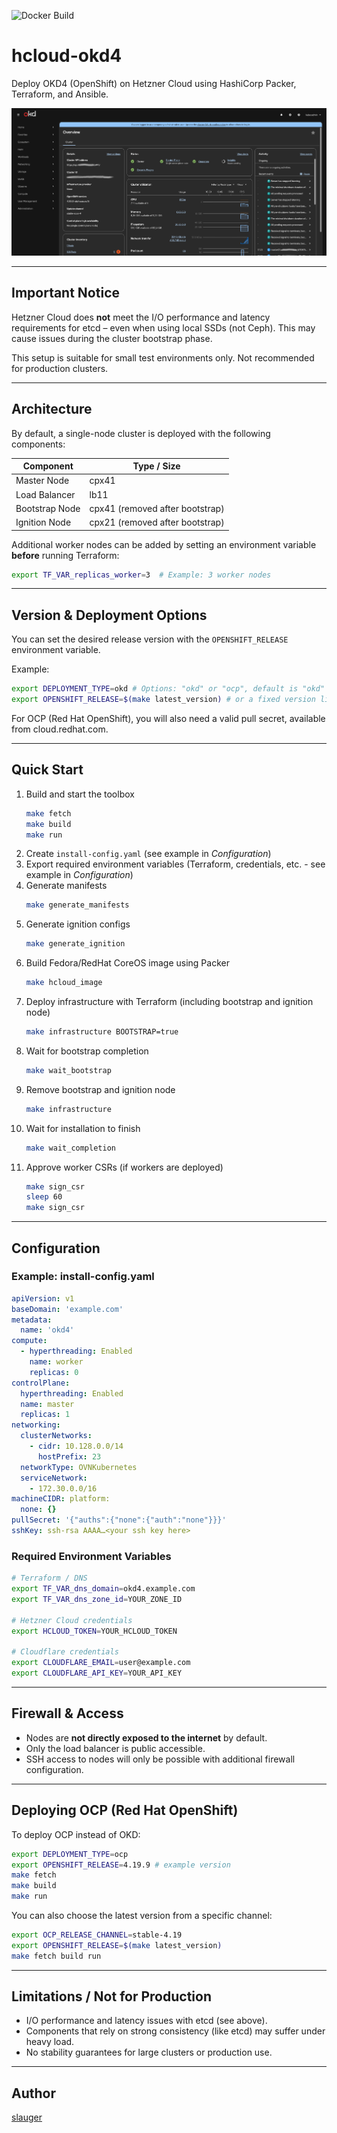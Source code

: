 ![Docker Build](https://github.com/slauger/hcloud-okd4/workflows/Docker%20Build/badge.svg)

# hcloud-okd4

Deploy OKD4 (OpenShift) on Hetzner Cloud using HashiCorp Packer, Terraform, and Ansible.

![OKD4 on Hetzner Cloud](okd4-hcloud.png)

---

## Important Notice

Hetzner Cloud does **not** meet the I/O performance and latency requirements for etcd – even when using local SSDs (not Ceph). This may cause issues during the cluster bootstrap phase.

This setup is suitable for small test environments only. Not recommended for production clusters.

---

## Architecture

By default, a single-node cluster is deployed with the following components:

| Component     | Type / Size |
|---------------|-------------|
| Master Node   | cpx41       |
| Load Balancer | lb11        |
| Bootstrap Node| cpx41 (removed after bootstrap) |
| Ignition Node | cpx21 (removed after bootstrap) |

Additional worker nodes can be added by setting an environment variable **before** running Terraform:

```bash
export TF_VAR_replicas_worker=3  # Example: 3 worker nodes
```

---

## Version & Deployment Options

You can set the desired release version with the `OPENSHIFT_RELEASE` environment variable.

Example:

```bash
export DEPLOYMENT_TYPE=okd # Options: "okd" or "ocp", default is "okd"
export OPENSHIFT_RELEASE=$(make latest_version) # or a fixed version like "4.19.9"
```

For OCP (Red Hat OpenShift), you will also need a valid pull secret, available from cloud.redhat.com.

---

## Quick Start

1. Build and start the toolbox
   ```bash
   make fetch
   make build
   make run
   ```
2. Create `install-config.yaml` (see example in *Configuration*)
3. Export required environment variables (Terraform, credentials, etc. - see example in *Configuration*)
3. Generate manifests
   ```bash
   make generate_manifests
   ```
4. Generate ignition configs
   ```bash
   make generate_ignition
   ```
5. Build Fedora/RedHat CoreOS image using Packer
   ```bash
   make hcloud_image
   ```
6. Deploy infrastructure with Terraform (including bootstrap and ignition node)
   ```bash
   make infrastructure BOOTSTRAP=true
   ```
7. Wait for bootstrap completion
   ```bash
   make wait_bootstrap
   ```
8. Remove bootstrap and ignition node
   ```bash
   make infrastructure
   ```
9. Wait for installation to finish
    ```bash
    make wait_completion
    ```
10. Approve worker CSRs (if workers are deployed)
    ```bash
    make sign_csr
    sleep 60
    make sign_csr
    ```
---

## Configuration

### Example: install-config.yaml

```yaml
apiVersion: v1
baseDomain: 'example.com'
metadata:
  name: 'okd4'
compute:
  - hyperthreading: Enabled
    name: worker
    replicas: 0
controlPlane:
  hyperthreading: Enabled
  name: master
  replicas: 1
networking:
  clusterNetworks:
    - cidr: 10.128.0.0/14
      hostPrefix: 23
  networkType: OVNKubernetes
  serviceNetwork:
    - 172.30.0.0/16
machineCIDR: platform:
  none: {}
pullSecret: '{"auths":{"none":{"auth":"none"}}}'
sshKey: ssh-rsa AAAA…<your ssh key here>
```

### Required Environment Variables

```bash
# Terraform / DNS
export TF_VAR_dns_domain=okd4.example.com
export TF_VAR_dns_zone_id=YOUR_ZONE_ID

# Hetzner Cloud credentials
export HCLOUD_TOKEN=YOUR_HCLOUD_TOKEN

# Cloudflare credentials
export CLOUDFLARE_EMAIL=user@example.com
export CLOUDFLARE_API_KEY=YOUR_API_KEY
```

---

## Firewall & Access

- Nodes are **not directly exposed to the internet** by default.
- Only the load balancer is public accessible.
- SSH access to nodes will only be possible with additional firewall configuration.

---

## Deploying OCP (Red Hat OpenShift)

To deploy OCP instead of OKD:

```bash
export DEPLOYMENT_TYPE=ocp
export OPENSHIFT_RELEASE=4.19.9 # example version
make fetch
make build
make run
```

You can also choose the latest version from a specific channel:

```bash
export OCP_RELEASE_CHANNEL=stable-4.19
export OPENSHIFT_RELEASE=$(make latest_version)
make fetch build run
```

---

## Limitations / Not for Production

- I/O performance and latency issues with etcd (see above).
- Components that rely on strong consistency (like etcd) may suffer under heavy load.
- No stability guarantees for large clusters or production use.

---

## Author

[slauger](https://github.com/slauger)
